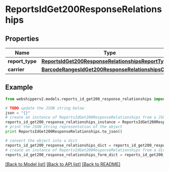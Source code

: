 # ReportsIdGet200ResponseRelationships


## Properties
Name | Type | Description | Notes
------------ | ------------- | ------------- | -------------
**report_type** | [**ReportsIdGet200ResponseRelationshipsReportType**](ReportsIdGet200ResponseRelationshipsReportType.md) |  | [optional] 
**carrier** | [**BarcodeRangesIdGet200ResponseRelationshipsCarrier**](BarcodeRangesIdGet200ResponseRelationshipsCarrier.md) |  | [optional] 

## Example

```python
from webshipperv2.models.reports_id_get200_response_relationships import ReportsIdGet200ResponseRelationships

# TODO update the JSON string below
json = "{}"
# create an instance of ReportsIdGet200ResponseRelationships from a JSON string
reports_id_get200_response_relationships_instance = ReportsIdGet200ResponseRelationships.from_json(json)
# print the JSON string representation of the object
print ReportsIdGet200ResponseRelationships.to_json()

# convert the object into a dict
reports_id_get200_response_relationships_dict = reports_id_get200_response_relationships_instance.to_dict()
# create an instance of ReportsIdGet200ResponseRelationships from a dict
reports_id_get200_response_relationships_form_dict = reports_id_get200_response_relationships.from_dict(reports_id_get200_response_relationships_dict)
```
[[Back to Model list]](../README.md#documentation-for-models) [[Back to API list]](../README.md#documentation-for-api-endpoints) [[Back to README]](../README.md)


